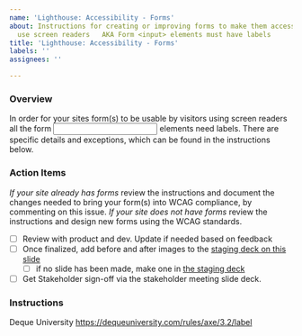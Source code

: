 ```yaml
---
name: 'Lighthouse: Accessibility - Forms'
about: Instructions for creating or improving forms to make them accessible when visitors
  use screen readers   AKA Form <input> elements must have labels
title: 'Lighthouse: Accessibility - Forms'
labels: ''
assignees: ''

---
```


### Overview
In order for your sites form(s) to be usable by visitors using screen readers all the form <input> elements need labels.  There are specific details and exceptions, which can be found in the instructions below.

### Action Items 
*If your site already has forms* review the instructions and document the changes needed to bring your form(s) into WCAG compliance, by commenting on this issue.
*If your site does not have forms* review the instructions and design new forms using the WCAG standards. 

- [ ] Review with product and dev. Update if needed based on feedback
- [ ] Once finalized, add before and after images to the [staging deck on this slide]() 
   - [ ] if no slide has been made, make one in [the staging deck](https://docs.google.com/presentation/d/1crZ3IxqA4hAu3qzD7ns93Ieuqjwh6wyEtuX_46cP-fg)
- [ ] Get Stakeholder sign-off via the stakeholder meeting slide deck.

### Instructions
Deque University 
https://dequeuniversity.com/rules/axe/3.2/label

